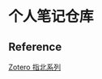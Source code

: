 # 个人笔记仓库



## Reference
[Zotero 指北系列](https://www.bilibili.com/video/BV15r42187Uo/?spm_id_from=333.788&vd_source=6164de2a185f949293fb3064a50fdb40)